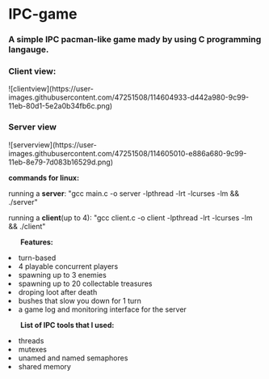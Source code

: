 # IPC-game
<h3>A simple IPC pacman-like game mady by using C programming langauge.</h3>

<h3>Client view:</h3>
![clientview](https://user-images.githubusercontent.com/47251508/114604933-d442a980-9c99-11eb-80d1-5e2a0b34fb6c.png)
<h3>Server view</h3>
![serverview](https://user-images.githubusercontent.com/47251508/114605010-e886a680-9c99-11eb-8e79-7d083b16529d.png)

<b>commands for linux:</b>
<p>running a <b>server</b>: "gcc main.c -o server -lpthread -lrt -lcurses -lm && ./server"</p>
<p>running a <b>client</b>(up to 4): "gcc client.c -o client -lpthread -lrt -lcurses -lm && ./client"</p>


<ul><b>Features:</b></ul>
<li>turn-based</li>
<li>4 playable concurrent players</li>
<li>spawning up to 3 enemies</li>
<li>spawning up to 20 collectable treasures</li>
<li>droping loot after death</li>
<li>bushes that slow you down for 1 turn</li>
<li>a game log and monitoring interface for the server</li>
<ul><b>List of IPC tools that I used:</b></ul>
<li>threads</li>
<li>mutexes</li>
<li>unamed and named semaphores</li>
<li>shared memory</li>


